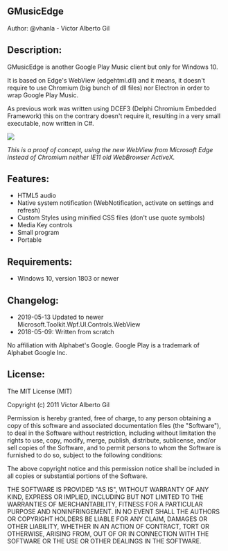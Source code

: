 GMusicEdge
------------------------
Author: @vhanla - Victor Alberto Gil 


Description:
-----------
GMusicEdge is another Google Play Music client but only for Windows 10.

It is based on Edge's WebView (edgehtml.dll) and it means, it doesn't require to use Chromium (big bunch of dll files) nor Electron in order to wrap Google Play Music.

As previous work was written using DCEF3 (Delphi Chromium Embedded Framework) this on the contrary doesn't require it, resulting in a very small executable, now written in C#.

![](https://lh3.googleusercontent.com/3zbz7pzsXrD69cSMPf_QGaTHg23Kawk02wz3dMEgkzXMj4ZP-Hd2LHBs5jjmFwbKUbaya3vLdfwYTg=w1366-h768-no)

_This is a proof of concept, using the new WebView from Microsoft Edge instead of Chromium neither IE11 old WebBrowser ActiveX._


Features:
--------

- HTML5 audio 
- Native system notification (WebNotification, activate on settings and refresh)
- Custom Styles using minified CSS files (don't use quote symbols)
- Media Key controls
- Small program
- Portable

Requirements:
------------

- Windows 10, version 1803 or newer

Changelog:
---------
- 2019-05-13
  Updated to newer Microsoft.Toolkit.Wpf.UI.Controls.WebView
- 2018-05-09:
  Written from scratch 
  
  
No affiliation with Alphabet's Google. Google Play is a trademark of Alphabet Google Inc.  
  
License:
-------

The MIT License (MIT)

Copyright (c) 2011 Victor Alberto Gil

Permission is hereby granted, free of charge, to any person obtaining a copy of this software and associated documentation files (the "Software"), to deal in the Software without restriction, including without limitation the rights to use, copy, modify, merge, publish, distribute, sublicense, and/or sell copies of the Software, and to permit persons to whom the Software is furnished to do so, subject to the following conditions:

The above copyright notice and this permission notice shall be included in all copies or substantial portions of the Software.

THE SOFTWARE IS PROVIDED "AS IS", WITHOUT WARRANTY OF ANY KIND, EXPRESS OR IMPLIED, INCLUDING BUT NOT LIMITED TO THE WARRANTIES OF MERCHANTABILITY, FITNESS FOR A PARTICULAR PURPOSE AND NONINFRINGEMENT. IN NO EVENT SHALL THE AUTHORS OR COPYRIGHT HOLDERS BE LIABLE FOR ANY CLAIM, DAMAGES OR OTHER LIABILITY, WHETHER IN AN ACTION OF CONTRACT, TORT OR OTHERWISE, ARISING FROM, OUT OF OR IN CONNECTION WITH THE SOFTWARE OR THE USE OR OTHER DEALINGS IN THE SOFTWARE.